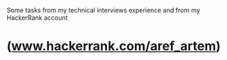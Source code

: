 Some tasks from my technical interviews experience and from my HackerRank account 
# (www.hackerrank.com/aref_artem)
